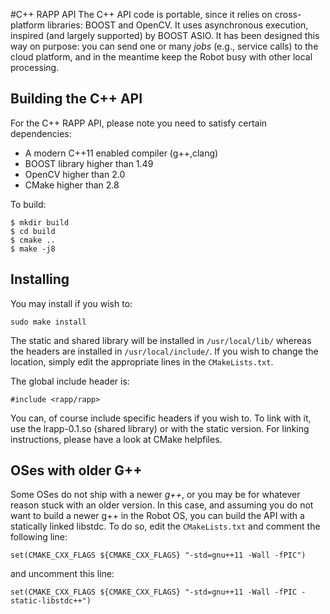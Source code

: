 #C++ RAPP API
The C++ API code is portable, since it relies on cross-platform libraries: BOOST and OpenCV.
It uses asynchronous execution, inspired (and largely supported) by BOOST ASIO.
It has been designed this way on purpose: you can send one or many *jobs* (e.g., service calls)
to the cloud platform, and in the meantime keep the Robot busy with other local processing.

## Building the C++ API
For the C++ RAPP API, please note you need to satisfy certain dependencies:
* A modern C++11 enabled compiler (g++,clang) 
* BOOST library higher than 1.49
* OpenCV higher than 2.0
* CMake higher than 2.8

To build:
```
$ mkdir build
$ cd build
$ cmake ..
$ make -j8
```

## Installing
You may install if you wish to:
```
sudo make install
```

The static and shared library will be installed in `/usr/local/lib/`
whereas the headers are installed in `/usr/local/include/`.
If you wish to change the location, simply edit the appropriate lines in the `CMakeLists.txt`.
    
The global include header is:
```
#include <rapp/rapp>
```

You can, of course include specific headers if you wish to.
To link with it, use the lrapp-0.1.so (shared library) or with the static version.
For linking instructions, please have a look at CMake helpfiles.

## OSes with older G++
Some OSes do not ship with a newer *g++*, or you may be for whatever reason stuck with an older version.
In this case, and assuming you do not want to build a newer g++ in the Robot OS,
you can build the API with a statically linked libstdc.
To do so, edit the `CMakeLists.txt` and comment the following line:

```
set(CMAKE_CXX_FLAGS ${CMAKE_CXX_FLAGS} "-std=gnu++11 -Wall -fPIC")
```
and uncomment this line:
```
set(CMAKE_CXX_FLAGS ${CMAKE_CXX_FLAGS} "-std=gnu++11 -Wall -fPIC -static-libstdc++")
```
